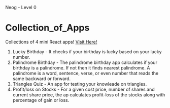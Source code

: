 Neog - Level 0

# Collection_of_Apps
Collections of 4 mini React apps! 
[Visit Here!](https://csb-iodrh.netlify.app/)
1. Lucky Birthday - It checks if your birthday is lucky based on your lucky number. 
2. Palindrome Birthday - The palindrome birthday app calculates if your birthday is a palindrome. If not then it finds nearest palindrome. A palindrome is a word, sentence, verse, or even number that reads the same backward or forward. 
3. Triangles Quiz - An app for testing your knowleade on triangles. 
4. Profit/loss on Stocks - For a given cost price, number of shares and current share price, the ap calculates profit-loss of the stocks along with percentage of gain or loss.
